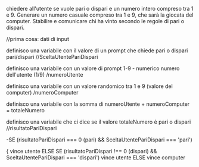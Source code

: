 chiedere all'utente se vuole pari o dispari e un numero intero compreso tra 1 e 9. Generare un numero casuale compreso tra 1 e 9, che sarà la giocata del computer. Stabilire e comunicare chi ha vinto secondo le regole di pari o dispari.

//prima cosa: dati di input

definisco una variabile con il valore di un prompt che chiede pari o dispari pari/dispari //SceltaUtentePariDispari

definisco una variabile con un valore di prompt 1-9 - numerico numero dell'utente (1/9) /numeroUtente

definisco una variabile con un valore randomico tra 1 e 9 (valore del computer) /numeroComputer

definisco una variabile con la somma di numeroUtente + numeroComputer = totaleNumero

definisco una variabile che ci dice se il valore totaleNumero è pari o dispari //risultatoPariDispari

-SE (risultatoPariDispari === 0 (pari) && SceltaUtentePariDispari === 'pari')

{ vince utente ELSE SE (risultatoPariDispari !== 0 (dispari) && SceltaUtentePariDispari === 'dispari') vince utente ELSE vince computer